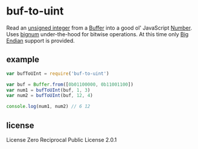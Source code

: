 # buf-to-uint
Read an [unsigned integer](http://kias.dyndns.org/comath/13.html) from a [Buffer](https://nodejs.org/api/buffer.html) into a good ol' JavaScript [Number](https://developer.mozilla.org/en-US/docs/Web/JavaScript/Reference/Global_Objects/Number). Uses [bignum](https://www.npmjs.com/package/bignum) under-the-hood for bitwise operations. At this time only [Big Endian](https://en.wikipedia.org/wiki/Endianness) support is provided.

## example
```js
var bufToUInt = require('buf-to-uint')

var buf = Buffer.from([0b01100000, 0b11001100])
var num1 = bufToUInt(buf, 1, 3)
var num2 = bufToUInt(buf, 12, 4)

console.log(num1, num2) // 6 12
```

## license
License Zero Reciprocal Public License 2.0.1
